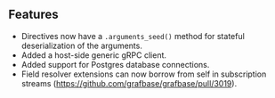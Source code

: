 ## Features

- Directives now have a `.arguments_seed()` method for stateful deserialization of the arguments.
- Added a host-side generic gRPC client.
- Added support for Postgres database connections.
- Field resolver extensions can now borrow from self in subscription streams (https://github.com/grafbase/grafbase/pull/3019).
